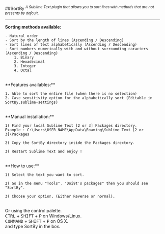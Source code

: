 ##SortBy
<sup>*A Sublime Text plugin that allows you to sort lines with methods that are not presents by default.*</sup>
- - -

**Sorting methods available:**
~~~
- Natural order
- Sort by the length of lines (Ascending / Descending)
- Sort lines of text alphabetically (Ascending / Descending)
- Sort numbers numerically with and without surrounding caracters (Ascending / Descending)
    1. Binary
    2. Hexadecimal
    3. Integer
    4. Octal
~~~

<br/>
**Features availables:**

~~~
1. Able to sort the entire file (when there is no selection)
2. Case sensitivity option for the alphabetically sort (Editable in SortBy.sublime-settings)
~~~

<br/>
**Manual installation:**

~~~
1) Find your local Sublime Text [2 or 3] Packages directory.
Example : C:\Users\USER_NAME\AppData\Roaming\Sublime Text [2 or 3]\Packages

2) Copy the SortBy directory inside the Packages directory.

3) Restart Sublime Text and enjoy !
~~~

<br/>
**How to use:**

~~~
1) Select the text you want to sort.

2) Go in the menu "Tools", "Doi9t's packages" then you should see "SortBy".

3) Choose your option. (Either Reverse or normal).
~~~

<br>Or using the control palette.
<br><kbd>CTRL</kbd> + <kbd>SHIFT</kbd> + <kbd>P</kbd> on Windows/Linux.
<br><kbd>COMMAND</kbd> + <kbd>SHIFT</kbd> + <kbd>P</kbd> on OS X.
<br>and type SortBy in the box.
